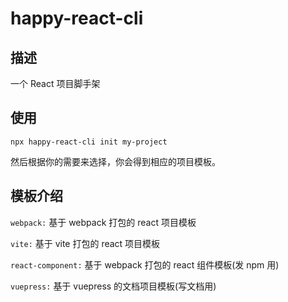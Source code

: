 <!--
 * Author  rhys.zhao
 * Date  2022-09-05 16:29:43
 * LastEditors  rhys.zhao
 * LastEditTime  2023-03-02 19:28:59
 * Description
-->

# happy-react-cli

## 描述

一个 React 项目脚手架

## 使用

```
npx happy-react-cli init my-project
```

然后根据你的需要来选择，你会得到相应的项目模板。

## 模板介绍

`webpack:` 基于 webpack 打包的 react 项目模板

`vite:` 基于 vite 打包的 react 项目模板

`react-component:` 基于 webpack 打包的 react 组件模板(发 npm 用)

`vuepress:` 基于 vuepress 的文档项目模板(写文档用)
